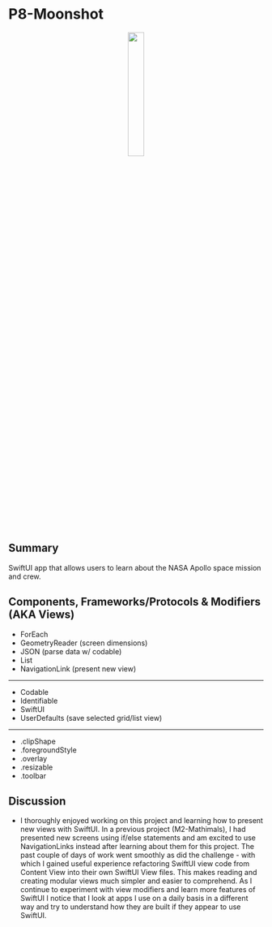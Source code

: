 #  P8-Moonshot

<p align="center">

  <img src="https://github.com/jonytipton/HW-SwiftUI/assets/42556403/78f210d7-1c51-47ef-a486-52250de28081" width="25%">
</p>

## Summary
SwiftUI app that allows users to learn about the NASA Apollo space mission and crew.

## Components, Frameworks/Protocols & Modifiers (AKA Views)
- ForEach
- GeometryReader (screen dimensions)
- JSON (parse data w/ codable)
- List
- NavigationLink (present new view)
<hr>

- Codable
- Identifiable
- SwiftUI
- UserDefaults (save selected grid/list view)
<hr>

- .clipShape
- .foregroundStyle
- .overlay
- .resizable
- .toolbar

## Discussion
- I thoroughly enjoyed working on this project and learning how to present new views with SwiftUI. In a previous project (M2-Mathimals), I had presented new screens using if/else statements and am excited to use NavigationLinks instead after learning about them for this project. The past couple of days of work went smoothly as did the challenge - with which I gained useful experience refactoring SwiftUI view code from Content View into their own SwiftUI View files. This makes reading and creating modular views much simpler and easier to comprehend. As I continue to experiment with view modifiers and learn more features of SwiftUI I notice that I look at apps I use on a daily basis in a different way and try to understand how they are built if they appear to use SwiftUI.
